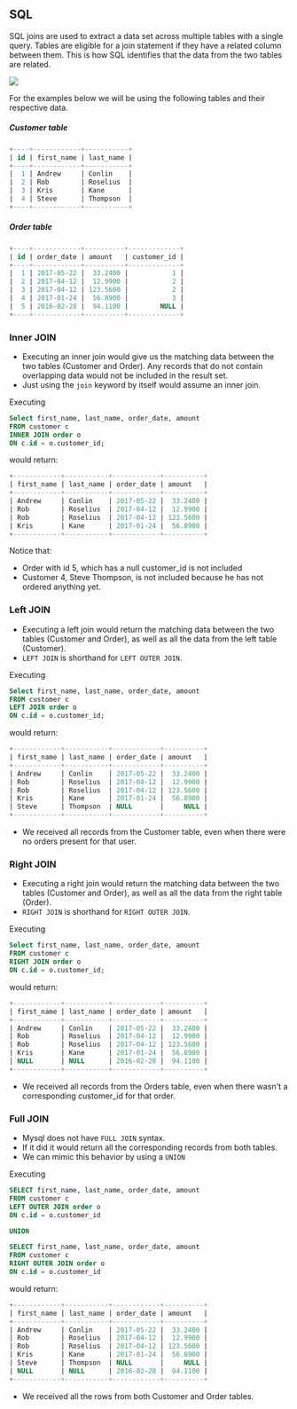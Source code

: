 ## SQL

SQL joins are used to extract a data set across multiple tables with a single query. Tables are eligible for a join statement if they have a related column between them. This is how SQL identifies that the data from the two tables are related.

<img src="https://i.stack.imgur.com/1UKp7.png"/>

For the examples below we will be using the following tables and their respective data.

##### Customer table
```SQL
+----+------------+-----------+
| id | first_name | last_name |
+----+------------+-----------+
|  1 | Andrew     | Conlin    |
|  2 | Rob        | Roselius  |
|  3 | Kris       | Kane      |
|  4 | Steve      | Thompson  |
+----+------------+-----------+
```

##### Order table
```SQL
+----+------------+----------+-------------+
| id | order_date | amount   | customer_id |
+----+------------+----------+-------------+
|  1 | 2017-05-22 |  33.2400 |           1 |
|  2 | 2017-04-12 |  12.9900 |           2 |
|  3 | 2017-04-12 | 123.5600 |           2 |
|  4 | 2017-01-24 |  56.8900 |           3 |
|  5 | 2016-02-28 |  94.1100 |        NULL |
+----+------------+----------+-------------+
```

### Inner JOIN
* Executing an inner join would give us the matching data between the two tables (Customer and Order). Any records that do not contain overlapping data would not be included in the result set.
* Just using the `join` keyword by itself would assume an inner join.

Executing
```SQL
Select first_name, last_name, order_date, amount
FROM customer c
INNER JOIN order o
ON c.id = o.customer_id;
```

would return:
```SQL
+------------+-----------+------------+----------+
| first_name | last_name | order_date | amount   |
+------------+-----------+------------+----------+
| Andrew     | Conlin    | 2017-05-22 |  33.2400 |
| Rob        | Roselius  | 2017-04-12 |  12.9900 |
| Rob        | Roselius  | 2017-04-12 | 123.5600 |
| Kris       | Kane      | 2017-01-24 |  56.8900 |
+------------+-----------+------------+----------+
```

Notice that:
* Order with id 5, which has a null customer_id is not included
* Customer 4, Steve Thompson, is not included because he has not ordered anything yet.

### Left JOIN
* Executing a left join would return the matching data between the two tables (Customer and Order), as well as all the data from the left table (Customer).
* `LEFT JOIN` is shorthand for `LEFT OUTER JOIN`.

Executing
```sql
Select first_name, last_name, order_date, amount
FROM customer c
LEFT JOIN order o
ON c.id = o.customer_id;
```

would return:
```sql
+------------+-----------+------------+----------+
| first_name | last_name | order_date | amount   |
+------------+-----------+------------+----------+
| Andrew     | Conlin    | 2017-05-22 |  33.2400 |
| Rob        | Roselius  | 2017-04-12 |  12.9900 |
| Rob        | Roselius  | 2017-04-12 | 123.5600 |
| Kris       | Kane      | 2017-01-24 |  56.8900 |
| Steve      | Thompson  | NULL       |     NULL |
+------------+-----------+------------+----------+
```

* We received all records from the Customer table, even when there were no orders present for that user.

### Right JOIN
* Executing a right join would return the matching data between the two tables (Customer and Order), as well as all the data from the right table (Order).
* `RIGHT JOIN` is shorthand for `RIGHT OUTER JOIN`.

Executing
```sql
Select first_name, last_name, order_date, amount
FROM customer c
RIGHT JOIN order o
ON c.id = o.customer_id;
```

would return:
```sql
+------------+-----------+------------+----------+
| first_name | last_name | order_date | amount   |
+------------+-----------+------------+----------+
| Andrew     | Conlin    | 2017-05-22 |  33.2400 |
| Rob        | Roselius  | 2017-04-12 |  12.9900 |
| Rob        | Roselius  | 2017-04-12 | 123.5600 |
| Kris       | Kane      | 2017-01-24 |  56.8900 |
| NULL       | NULL      | 2016-02-28 |  94.1100 |
+------------+-----------+------------+----------+
```

* We received all records from the Orders table, even when there wasn't a corresponding customer_id for that order.

### Full JOIN
* Mysql does not have `FULL JOIN` syntax.
* If it did it would return all the corresponding records from both tables.
* We can mimic this behavior by using a `UNION`

Executing
```sql
SELECT first_name, last_name, order_date, amount
FROM customer c
LEFT OUTER JOIN order o
ON c.id = o.customer_id

UNION

SELECT first_name, last_name, order_date, amount
FROM customer c
RIGHT OUTER JOIN order o
ON c.id = o.customer_id
```

would return:
```sql
+------------+-----------+------------+----------+
| first_name | last_name | order_date | amount   |
+------------+-----------+------------+----------+
| Andrew     | Conlin    | 2017-05-22 |  33.2400 |
| Rob        | Roselius  | 2017-04-12 |  12.9900 |
| Rob        | Roselius  | 2017-04-12 | 123.5600 |
| Kris       | Kane      | 2017-01-24 |  56.8900 |
| Steve      | Thompson  | NULL       |     NULL |
| NULL       | NULL      | 2016-02-28 |  94.1100 |
+------------+-----------+------------+----------+
```

* We received all the rows from both Customer and Order tables.
